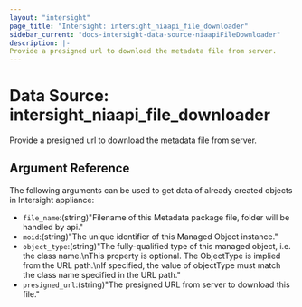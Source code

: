 ```yaml
---
layout: "intersight"
page_title: "Intersight: intersight_niaapi_file_downloader"
sidebar_current: "docs-intersight-data-source-niaapiFileDownloader"
description: |-
Provide a presigned url to download the metadata file from server.
---
```


# Data Source: intersight_niaapi_file_downloader
Provide a presigned url to download the metadata file from server.
## Argument Reference
The following arguments can be used to get data of already created objects in Intersight appliance:
* `file_name`:(string)"Filename of this Metadata package file, folder will be handled by api."
* `moid`:(string)"The unique identifier of this Managed Object instance."
* `object_type`:(string)"The fully-qualified type of this managed object, i.e. the class name.\nThis property is optional. The ObjectType is implied from the URL path.\nIf specified, the value of objectType must match the class name specified in the URL path."
* `presigned_url`:(string)"The presigned URL from server to download this file."
